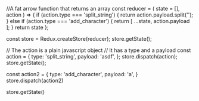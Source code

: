 //A fat arrow function that returns an array
const reducer = ( state = [], action ) => {
  if (action.type === 'split_string') {
	return action.payload.split('');
  }
  else if (action.type === 'add_character') {
     return [ ...state, action.payload ];
  }
  return state
};

const store = Redux.createStore(reducer);
store.getState();

// The action is a plain javascript object
// It has a type and a payload
const action = {
  type: 'split_string',
  payload: 'asdf',
};
store.dispatch(action);
store.getState();

const action2 = {
	 type: 'add_character',
  payload: 'a',
}
store.dispatch(action2)

store.getState()
